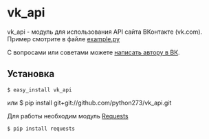 vk_api
======

vk_api - модуль для использования API сайта ВКонтакте (vk.com). Пример смотрите в файле [example.py](https://github.com/python273/vk_api/blob/master/example.py)

С вопросами или советами можете [написать автору в ВК](https://vk.com/im?sel=183433824).

Установка
------------
    $ easy_install vk_api
или
    $ pip install git+git://github.com/python273/vk_api.git

Для работы необходим модуль [Requests](https://github.com/kennethreitz/requests)

    $ pip install requests
